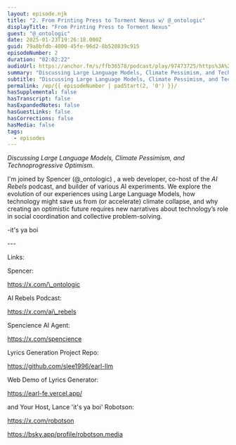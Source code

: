 ```yaml
---
layout: episode.njk
title: "2. From Printing Press to Torment Nexus w/ @_ontologic"
displayTitle: "From Printing Press to Torment Nexus"
guest: "@_ontologic"
date: 2025-01-23T19:26:18.000Z
guid: 79a8bfdb-4000-45fe-96d2-8b520839c915
episodeNumber: 2
duration: "02:02:22"
audioUrl: https://anchor.fm/s/ffb36578/podcast/play/97473725/https%3A%2F%2Fd3ctxlq1ktw2nl.cloudfront.net%2Fstaging%2F2025-0-23%2F0f91f914-ad85-1f14-5271-d57c68ce4dcc.mp3
summary: "Discussing Large Language Models, Climate Pessimism, and Technoprogressive Optimism. I'm joined by Spencer (@\\_ontologic) , a web developer, co-host of the AI Rebels podcast, and builder of various AI experiments. We explore the evolution of our experiences using Large Language Models, how technology might save us from (or accelerate) climate collapse, and why creating an optimistic future requires new narratives about technology’s role in social coordination and collective problem-solving. -it's ya boi --- Links: Spencer: https://x.com/\\_ontologic AI Rebels Podcast: https://x.com/ai\\_rebels Spencience AI Agent: https://x.com/spencience Lyrics Generation Project Repo: https://github.com/slee1996/earl-llm Web Demo of Lyrics Generator: https://earl-fe.vercel.app/ and Your Host, Lance 'it's ya boi' Robotson: https://x.com/robotson https://bsky.app/profile/robotson.media"
subtitle: "Discussing Large Language Models, Climate Pessimism, and Technoprogressive Optimism."
permalink: /ep/{{ episodeNumber | padStart(2, '0') }}/
hasSupplemental: false
hasTranscript: false
hasExpandedNotes: false
hasGuestLinks: false
hasCorrections: false
hasMedia: false
tags:
  - episodes
---
```


_Discussing Large Language Models, Climate Pessimism, and Technoprogressive Optimism._

  

I'm joined by Spencer (@\_ontologic) , a web developer, co-host of the _AI Rebels_ podcast, and builder of various AI experiments. We explore the evolution of our experiences using Large Language Models, how technology might save us from (or accelerate) climate collapse, and why creating an optimistic future requires new narratives about technology’s role in social coordination and collective problem-solving.

\-it's ya boi

\---

Links:

  

Spencer:

https://x.com/\_ontologic

AI Rebels Podcast:

https://x.com/ai\_rebels

Spencience AI Agent:

https://x.com/spencience

Lyrics Generation Project Repo:

https://github.com/slee1996/earl-llm

Web Demo of Lyrics Generator:

https://earl-fe.vercel.app/

  

and Your Host, Lance 'it's ya boi' Robotson:

https://x.com/robotson

https://bsky.app/profile/robotson.media
